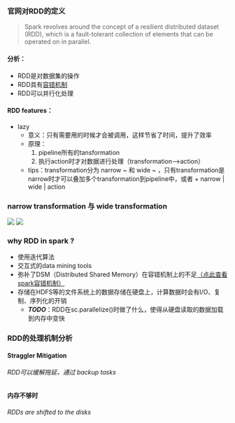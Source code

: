 ### 官网对RDD的定义
>Spark revolves around the concept of a resilient distributed dataset (RDD), which is a fault-tolerant collection of elements that can be operated on in parallel.

#### 分析：

- RDD是对数据集的操作
- RDD具有[容错机制](https://data-flair.training/blogs/fault-tolerance-in-apache-spark/)
- RDD可以并行化处理

#### RDD features：
- lazy
    - 意义：只有需要用的时候才会被调用，这样节省了时间，提升了效率
    - 原理：
        1. pipeline所有的tansformation
        2. 执行action时才对数据进行处理（transformation-->action）
    - tips：transformation分为 narrow ~ 和 wide ~ ，只有transformation是narrow时才可以叠加多个transformation到pipeline中，或者 + narrow | wide | action

### narrow transformation 与 wide transformation
![](http://ww1.sinaimg.cn/large/005N2p5vgy1fp5mvvadojj30ia09lq58.jpg)
![](http://ww1.sinaimg.cn/large/005N2p5vgy1fp5mwby844j30ib09lac7.jpg)


### why RDD in spark ?
- 使用迭代算法
- 交互式的data mining tools
- 弥补了DSM（Distributed Shared Memory）在容错机制上的不足[（点此查看spark容错机制）](https://github.com/SunnyZWQ/sparktest/blob/master/spark%E7%9A%84%E5%AE%B9%E9%94%99%E6%9C%BA%E5%88%B6.md)
- 存储在HDFS等的文件系统上的数据存储在硬盘上，计算数据时会有I/O、复制、序列化的开销
    - ***TODO***：RDD在sc.parallelize()时做了什么，使得从硬盘读取的数据加载到内存中变快

### RDD的处理机制分析
#### Straggler Mitigation
###### RDD可以缓解拖延，通过 backup tasks
#### 内存不够时
###### RDDs are shifted to the disks